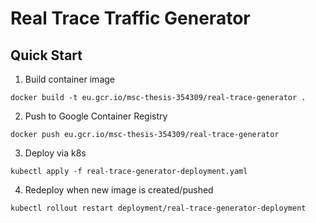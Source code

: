 # Real Trace Traffic Generator


## Quick Start

1. Build container image

```
docker build -t eu.gcr.io/msc-thesis-354309/real-trace-generator .
```

2. Push to Google Container Registry

```
docker push eu.gcr.io/msc-thesis-354309/real-trace-generator
```

3. Deploy via k8s

```
kubectl apply -f real-trace-generator-deployment.yaml
```

4. Redeploy when new image is created/pushed

```
kubectl rollout restart deployment/real-trace-generator-deployment
```
